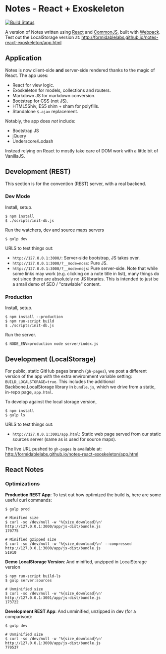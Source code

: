 Notes - React + Exoskeleton
===========================

[![Build Status][trav_img]][trav_site]

A version of Notes written using [React][react] and [CommonJS][cjs], built with
[Webpack][webpack]. Test out the LocalStorage version at:
http://formidablelabs.github.io/notes-react-exoskeleton/app.html

## Application

Notes is now client-side **and** server-side rendered thanks to the magic of
React. The app uses:

* React for view logic.
* Exoskeleton for models, collections and routers.
* Markdown JS for markdown conversion.
* Bootstrap for CSS (not JS).
* HTML5Shiv, ES5 shim + sham for polyfills.
* Standalone `$.ajax` replacement.

Notably, the app does _not_ include:

* Bootstrap JS
* jQuery
* Underscore/Lodash

Instead relying on React to mostly take care of DOM work with a little bit
of VanillaJS.

## Development (REST)

This section is for the convention (REST) server, with a real backend.

### Dev Mode

Install, setup.

```
$ npm install
$ ./scripts/init-db.js
```

Run the watchers, dev and source maps servers

```
$ gulp dev
```

URLS to test things out:

* `http://127.0.0.1:3000/`: Server-side bootstrap, JS takes over.
* `http://127.0.0.1:3000/?__mode=noss`: Pure JS.
* `http://127.0.0.1:3000/?__mode=nojs`: Pure server-side. Note that while
  some links may work (e.g. clicking on a note title in list), many things
  do not since there are absolutely no JS libraries. This is intended to just
  be a small demo of SEO / "crawlable" content.

### Production

Install, setup.

```
$ npm install --production
$ npm run-script build
$ ./scripts/init-db.js
```

Run the server.

```
$ NODE_ENV=production node server/index.js
```


## Development (LocalStorage)

For public, static GitHub pages branch (`gh-pages`), we post a different
version of the app with the extra environment variable setting:
`BUILD_LOCALSTORAGE=true`. This includes the additional Backbone.LocalStorage
library in `bundle.js`, which we drive from a static, in-repo page,
`app.html`.

To develop against the local storage version,

```
$ npm install
$ gulp ls
```

URLS to test things out:

* `http://127.0.0.1:3001/app.html`: Static web page served from our static
  sources server (same as is used for source maps).

The live URL pushed to `gh-pages` is available at:
http://formidablelabs.github.io/notes-react-exoskeleton/app.html

## React Notes

### Optimizations

**Production REST App**: To test out how optimized the build is, here are some
useful curl commands:

```
$ gulp prod

# Minified size
$ curl -so /dev/null -w '%{size_download}\n' http://127.0.0.1:3000/app/js-dist/bundle.js
170775

# Minified gzipped size
$ curl -so /dev/null -w '%{size_download}\n' --compressed http://127.0.0.1:3000/app/js-dist/bundle.js
51910
```

**Demo LocalStorage Version**: And minified, unzipped in LocalStorage version

```
$ npm run-script build-ls
$ gulp server:sources

# Unminified size
$ curl -so /dev/null -w '%{size_download}\n' http://127.0.0.1:3001/app/js-dist/bundle.js
173722
```

**Development REST App**: And unminified, unzipped in dev (for a comparison):

```
$ gulp dev

# Unminified size
$ curl -so /dev/null -w '%{size_download}\n' http://127.0.0.1:3000/app/js-dist/bundle.js
770537
```

[trav]: https://travis-ci.org/
[trav_img]: https://api.travis-ci.org/FormidableLabs/notes-react-exoskeleton.svg
[trav_site]: https://travis-ci.org/FormidableLabs/notes-react-exoskeleton
[react]: http://facebook.github.io/react/
[cjs]: http://wiki.commonjs.org/wiki/CommonJS
[webpack]: http://webpack.github.io/
